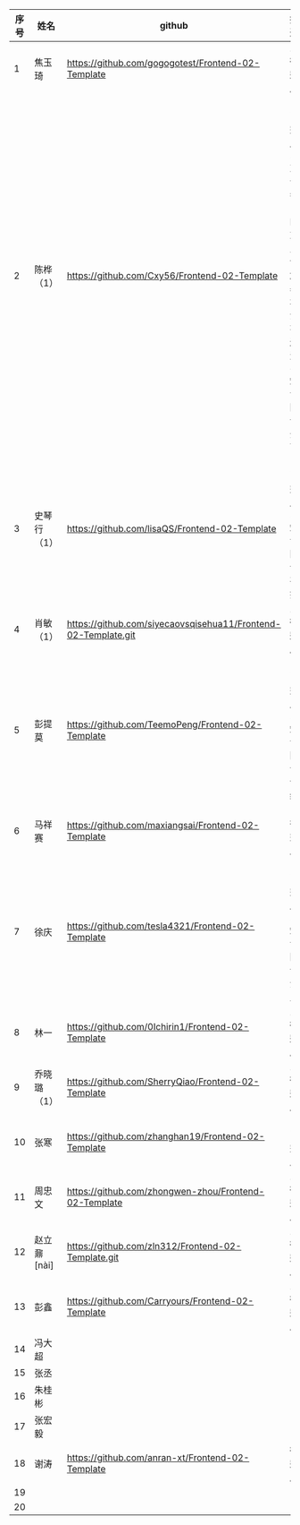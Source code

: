 | 序号 | 姓名        | github                                                       | 描述                                                         |
| ---- | ----------- | ------------------------------------------------------------ | ------------------------------------------------------------ |
| 1    | 焦玉琦      | https://github.com/gogogotest/Frontend-02-Template           | **1.待完成**                                                 |
| 2    | 陈桦（1）   | https://github.com/Cxy56/Frontend-02-Template                | 1.已完成<br />2.对于老师的重点讲解基本没有遗漏<br />3.知识图谱全面 |
| 3    | 史琴行（1） | https://github.com/lisaQS/Frontend-02-Template               | 1.已完成<br />2.知识图谱甚好                                 |
| 4    | 肖敏（1）   | https://github.com/siyecaovsqisehua11/Frontend-02-Template.git | **1.待完成**                                                 |
| 5    | 彭提莫      | https://github.com/TeemoPeng/Frontend-02-Template            | 1.已完成<br />2.知识图谱详细                                 |
| 6    | 马祥赛      | https://github.com/maxiangsai/Frontend-02-Template           | 1.待完成                                                     |
| 7    | 徐庆        | https://github.com/tesla4321/Frontend-02-Template            | 1.已完成<br />2.知识图谱 深入                                |
| 8    | 林一        | https://github.com/0Ichirin1/Frontend-02-Template            | **1.待完成**                                                 |
| 9    | 乔晓璐（1） | https://github.com/SherryQiao/Frontend-02-Template           | **1.待完成**                                                 |
| 10   | 张寒        | https://github.com/zhanghan19/Frontend-02-Template           | 1.已完成                                                     |
| 11   | 周忠文      | https://github.com/zhongwen-zhou/Frontend-02-Template        | **1.待完成**                                                 |
| 12   | 赵立鼐[nài] | https://github.com/zln312/Frontend-02-Template.git           | **1.待完成**                                                 |
| 13   | 彭鑫        | https://github.com/Carryours/Frontend-02-Template            | **1.待完成**                                                 |
| 14   | 冯大超      |                                                              |                                                              |
| 15   | 张丞        |                                                              |                                                              |
| 16   | 朱桂彬      |                                                              |                                                              |
| 17   | 张宏毅      |                                                              |                                                              |
| 18   | 谢涛        | https://github.com/anran-xt/Frontend-02-Template             | **待完成**                                                   |
| 19   |             |                                                              |                                                              |
| 20   |             |                                                              |                                                              |